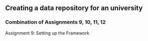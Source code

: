 ## Creating a data repository for an university
### Combination of Assignments 9, 10, 11, 12
Assignment 9: Setting up the Framework
